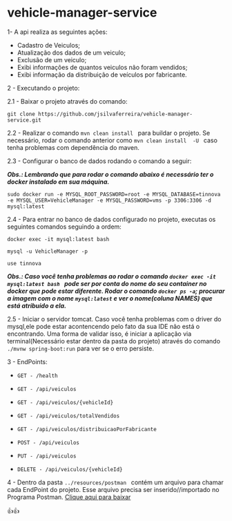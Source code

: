 # vehicle-manager-service

1- A api realiza as seguintes ações:
- Cadastro de Veiculos;
- Atualização dos dados de um veiculo;
- Exclusão de um veiculo;
- Exibi informações de quantos veiculos não foram vendidos;
- Exibi informação da distribuição de veículos por fabricante.

2 - Executando o projeto:

2.1 - Baixar o projeto através do comando:

```git clone https://github.com/jsilvaferreira/vehicle-manager-service.git```

2.2 - Realizar o comando  ```mvn clean install ``` para buildar o projeto. Se necessário, rodar o comando anterior como  ```mvn clean install  -U ``` caso tenha problemas com dependência do maven.

2.3 - Configurar o banco de dados rodando o comando a seguir:

***Obs.: Lembrando que para rodar o comando abaixo é necessário ter o docker instalado em sua máquina.***

 ```sudo docker run -e MYSQL_ROOT_PASSWORD=root -e MYSQL_DATABASE=tinnova -e MYSQL_USER=VehicleManager -e MYSQL_PASSWORD=vms -p 3306:3306 -d mysql:latest ```

2.4 - Para entrar no banco de dados configurado no projeto, executas os seguintes comandos seguindo a ordem:
 
 ```
 docker exec -it mysql:latest bash
 
 mysql -u VehicleManager -p
 
 use tinnova
 ```
***Obs.: Caso você tenha problemas ao rodar o comando  ```docker exec -it mysql:latest bash ``` pode ser por conta do nome do seu container no docker que pode estar diferente. Rodar o comando ```docker ps -a```; procurar a imagem com o nome ```mysql:latest``` e ver o nome(coluna NAMES) que está atribuido a ela.***

2.5 - Iniciar o servidor tomcat. Caso você tenha problemas com o driver do mysql,ele pode estar acontencendo pelo fato da sua IDE não está o encontrando. Uma forma de validar isso, é iniciar a aplicação via terminal(Necessário estar dentro da pasta do projeto) através do comando ```./mvnw spring-boot:run``` para ver se o erro persiste.

3 - EndPoints:

- ```GET - /health ```

- ```GET - /api/veiculos ```

- ```GET - /api/veiculos/{vehicleId} ```

- ```GET - /api/veiculos/totalVendidos ```

- ```GET - /api/veiculos/distribuicaoPorFabricante ```

- ```POST - /api/veiculos ```

- ```PUT - /api/veiculos ```

- ```DELETE - /api/veiculos/{vehicleId} ```

4 - Dentro da pasta  ```../resources/postman ``` contém um arquivo para chamar cada EndPoint do projeto. Esse arquivo precisa ser inserido//importado no Programa Postman. [Clique aqui para baixar](https://www.postman.com/downloads/)

:+1::+1:

